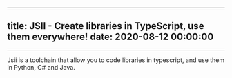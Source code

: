 
---
title: JSII - Create libraries in TypeScript, use them everywhere!
date: 2020-08-12 00:00:00
---
---

Jsii is a toolchain that allow you to code libraries in typescript, and use them in Python, C# and Java.

